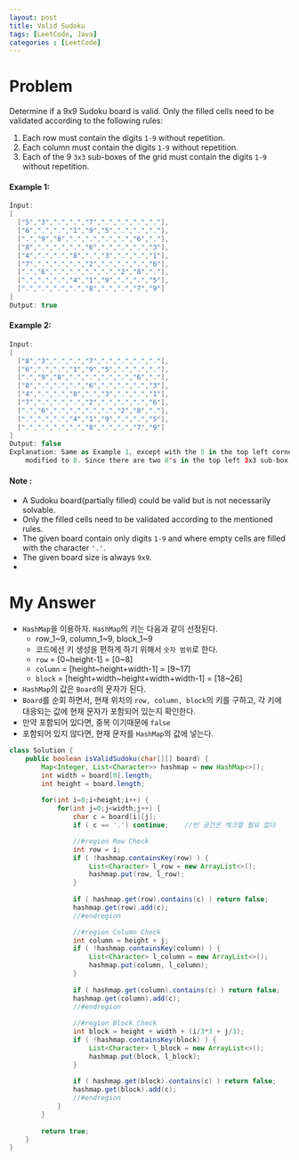 ```yaml
---
layout: post
title: Valid Sudoku
tags: [LeetCode, Java]
categories : [LeetCode]
---
```


# Problem

Determine if a 9x9 Sudoku board is valid. Only the filled cells need to be validated according to the following rules:

1. Each row must contain the digits `1-9` without repetition.
2. Each column must contain the digits `1-9` without repetition.
3. Each of the 9 `3x3` sub-boxes of the grid must contain the digits `1-9` without repetition.

#### Example 1:

```swift
Input:
[
  ["5","3",".",".","7",".",".",".","."],
  ["6",".",".","1","9","5",".",".","."],
  [".","9","8",".",".",".",".","6","."],
  ["8",".",".",".","6",".",".",".","3"],
  ["4",".",".","8",".","3",".",".","1"],
  ["7",".",".",".","2",".",".",".","6"],
  [".","6",".",".",".",".","2","8","."],
  [".",".",".","4","1","9",".",".","5"],
  [".",".",".",".","8",".",".","7","9"]
]
Output: true
```

#### Example 2:

```swift
Input:
[
  ["8","3",".",".","7",".",".",".","."],
  ["6",".",".","1","9","5",".",".","."],
  [".","9","8",".",".",".",".","6","."],
  ["8",".",".",".","6",".",".",".","3"],
  ["4",".",".","8",".","3",".",".","1"],
  ["7",".",".",".","2",".",".",".","6"],
  [".","6",".",".",".",".","2","8","."],
  [".",".",".","4","1","9",".",".","5"],
  [".",".",".",".","8",".",".","7","9"]
]
Output: false
Explanation: Same as Example 1, except with the 5 in the top left corner being 
    modified to 8. Since there are two 8's in the top left 3x3 sub-box, it is invalid.
```

#### Note :

* A Sudoku board(partially filled) could be valid but is not necessarily solvable.
* Only the filled cells need to be validated according to the mentioned rules.
* The given board contain only digits `1-9` and where empty cells are filled with the character `'.'`.
* The given board size is always `9x9`.
* 

# My Answer

* `HashMap`을 이용하자. `HashMap`의 키는 다음과 같이 선정된다.
  * row_1~9, column_1~9, block_1~9
  * 코드에선 키 생성을 편하게 하기 위해서 `숫자 범위`로 한다.
  * `row` = [0~height-1] = [0~8]
  * `column` = [height~height+width-1] = [9~17]
  * `block` = [height+width~height+width+width-1] = [18~26]
* `HashMap`의 값은 `Board`의 문자가 된다.
* `Board`를 순회 하면서, 현재 위치의 `row, column, block`의 키를 구하고, 각 키에 대응되는 값에 현재 문자가 포함되어 있는지 확인한다.
* 만약 포함되어 있다면, 중복 이기때문에 `false`
* 포함되어 있지 않다면, 현재 문자를 `HashMap`의 값에 넣는다.

```java
class Solution {
    public boolean isValidSudoku(char[][] board) {
        Map<Integer, List<Character>> hashmap = new HashMap<>();        
        int width = board[0].length;
        int height = board.length;
        
        for(int i=0;i<height;i++) {
            for(int j=0;j<width;j++) {
                char c = board[i][j];
                if ( c == '.') continue;    //빈 공간은 체크할 필요 없다

                //#region Row Check
                int row = i;                                
                if ( !hashmap.containsKey(row) ) {
                    List<Character> l_row = new ArrayList<>();
                    hashmap.put(row, l_row);
                }
                
                if ( hashmap.get(row).contains(c) ) return false;
                hashmap.get(row).add(c);
                //#endregion

                //#region Column Check
                int column = height + j;                
                if ( !hashmap.containsKey(column) ) {
                    List<Character> l_column = new ArrayList<>();
                    hashmap.put(column, l_column);
                }
                
                if ( hashmap.get(column).contains(c) ) return false;
                hashmap.get(column).add(c);
                //#endregion
                
                //#region Block Check
                int block = height + width + (i/3*3 + j/3);
                if ( !hashmap.containsKey(block) ) {
                    List<Character> l_block = new ArrayList<>();
                    hashmap.put(block, l_block);
                }
                
                if ( hashmap.get(block).contains(c) ) return false;
                hashmap.get(block).add(c);
                //#endregion
            }
        }
            
        return true;
    }
}
```

